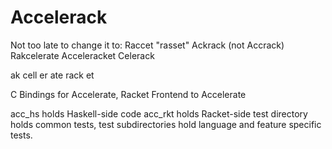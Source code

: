 Accelerack
==========

Not too late to change it to:
Raccet "rasset"
Ackrack (not Accrack)
Rakcelerate
Acceleracket
Celerack

ak cell er ate rack et

C Bindings for Accelerate, Racket Frontend to Accelerate

acc_hs  holds Haskell-side code
acc_rkt holds Racket-side
test directory holds common tests,
test subdirectories hold language and feature specific tests.

